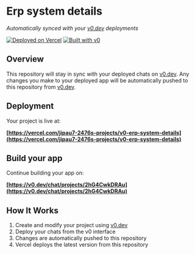 # Erp system details

*Automatically synced with your [v0.dev](https://v0.dev) deployments*

[![Deployed on Vercel](https://img.shields.io/badge/Deployed%20on-Vercel-black?style=for-the-badge&logo=vercel)](https://vercel.com/jipau7-2476s-projects/v0-erp-system-details)
[![Built with v0](https://img.shields.io/badge/Built%20with-v0.dev-black?style=for-the-badge)](https://v0.dev/chat/projects/2hG4CwkDRAu)

## Overview

This repository will stay in sync with your deployed chats on [v0.dev](https://v0.dev).
Any changes you make to your deployed app will be automatically pushed to this repository from [v0.dev](https://v0.dev).

## Deployment

Your project is live at:

**[https://vercel.com/jipau7-2476s-projects/v0-erp-system-details](https://vercel.com/jipau7-2476s-projects/v0-erp-system-details)**

## Build your app

Continue building your app on:

**[https://v0.dev/chat/projects/2hG4CwkDRAu](https://v0.dev/chat/projects/2hG4CwkDRAu)**

## How It Works

1. Create and modify your project using [v0.dev](https://v0.dev)
2. Deploy your chats from the v0 interface
3. Changes are automatically pushed to this repository
4. Vercel deploys the latest version from this repository